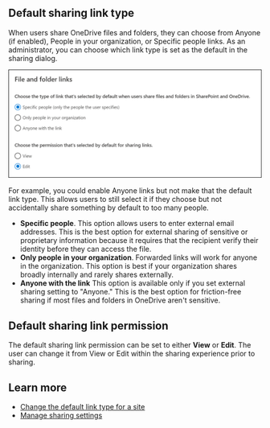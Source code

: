 ## Default sharing link type
When users share OneDrive files and folders, they can choose from Anyone (if enabled), People in your organization, or Specific people links. As an administrator, you can choose which link type is set as the default in the sharing dialog.

![Administrators can choose which link type is set as the default in the sharing dialog](../media/file-folder-links.png)

For example, you could enable Anyone links but not make that the default link type. This allows users to still select it if they choose but not accidentally share something by default to too many people.
- **Specific people**. This option allows users to enter external email addresses. This is the best option for external sharing of sensitive or proprietary information because it requires that the recipient verify their identity before they can access the file.
- **Only people in your organization**. Forwarded links will work for anyone in the organization. This option is best if your organization shares broadly internally and rarely shares externally.
- **Anyone with the link** This option is available only if you set external sharing setting to "Anyone." This is the best option for friction-free sharing if most files and folders in OneDrive aren't sensitive. 

## Default sharing link permission
The default sharing link permission can be set to either **View** or **Edit**. The user can change it from View or Edit within the sharing experience prior to sharing.

## Learn more
- [Change the default link type for a site](/sharepoint/change-default-sharing-link?azure-portal=true)
- [Manage sharing settings](/sharepoint/turn-external-sharing-on-or-off?azure-portal=true)
